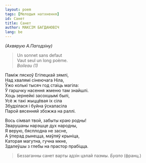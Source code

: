 ```yaml
---
layout: poem
tags: [Мелодыя натхнення]
id: Санет
title: Санет
author: МАКСІМ БАГДАНОВІЧ
lang: be
---
```


*(Ахвярую А.Пагодзіну)*

> Un sonnet sans defaut  
> Vaut seul un long poème.  
> *Boileau (1)*

Паміж пяскоў Егіпецкай зямлі,  
Над хвалямі сінеючага Ніла,  
Ўжо колькі тысяч год стаіць магіла:  
Ў гаршчку насення жменю там знайшлі.  
Хоць зернейкі засохшымі былі,  
Усё ж такі жыццёвая іх сіла  
Збудзілася і буйна ўскаласіла  
Парой вясенняй збожжа на раллі.  

Вось сімвал твой, забыты краю родны!  
Зварушаны нарэшце дух народны,  
Я верую, бясплодна не засне,  
А ўперад рынецца, маўляў крыніца,  
Каторая магутна, гучна мкне,  
Здалеўшы з глебы на прастор прабіцца.  

> Беззаганны санет варты адзін цэлай паэмы. *Буало* (франц.)  
